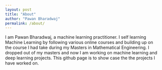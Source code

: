 ```yaml
---
layout: post
title: "About"
author: "Pawan Bharadwaj"
permalink: /about/
---
```


I am Pawan Bharadwaj, a machine learning practitioner. I self learning Machine Learning by following various online courses and building up on the course I had take during my Masters in Mathematical Engineering. I dropped out of my masters and now I am working on machine learning and deep learning projects. This github page is to show case the the projects I have worked on. 
